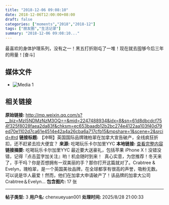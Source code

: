 ```yaml
---
title: "2018-12-06 09:08:10"
date: 2018-12-06T12:00:00+08:00
draft: false
categories: ["moments","2018","2018-12"]
tags: ["朋友圈","生活记录"]
summary: "2018-12-06 09:08:10..."
---
```


最喜欢的身体护理系列，没有之一！黑五打折刚屯了一堆！现在就去囤够今后三年的用量！[奋斗]

## 媒体文件

- ![Media 1](/Moments/photos/2018-12-06/201812060908100.jpg)

## 相关链接

**原始链接:** http://mp.weixin.qq.com/s?__biz=MzI5NDMzNzM3OQ==&mid=2247488934&idx=8&sn=61d8dbcdcf754f325f8028faea2da83f&chksm=ec653baadb12b2bc274e4122aa103f40d79ed70e1102d7ca61e4514e42a4a26cba6a717cfb15&mpshare=1&scene=2&srcid=#rd
**链接标题:** 【冲啊】英国国际品牌瑰柏翠在加拿大宣告破产，全线疯狂折扣，还不赶紧去捡大便宜？
**来源:** 吃喝玩乐卡尔加里YYC
**本地链接:** [查看完整内容](/link_content/2018/12/2018-12-06-2/link_content/)
**链接摘要:** 吃喝玩乐卡尔加里YYC 最近要大送豪礼，包括苹果 iPhone X！没错没错，记得『点击蓝字加关注』哟！机会随时到来！  真心实意，为您推荐！冬天来了，手干吗？你是否想拥有一双美丽的手？那你打开这篇就对了。Crabtree & Evelyn，瑰柏翠，是一个英国美妆品牌，在全球都享有很高的声誉，吸粉无数。可以说是华人最爱！然而，他们在加拿大申请破产了！该品牌的加拿大公司Crabtree＆Evelyn...
**包含图片:** 17 张

---

**帖子类型:** 3
**用户名:** chenxueyuan001
**处理时间:** 2025/8/28 21:00:33